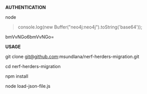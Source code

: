 **AUTHENTICATION**

node
> console.log(new Buffer("neo4j:neo4j").toString('base64'));
>
bmVvNGo6bmVvNGo=


**USAGE**

git clone git@github.com:msundlana/nerf-herders-migration.git

cd nerf-herders-migration

npm install

node load-json-file.js